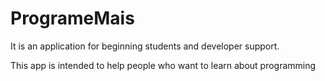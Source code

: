 # ProgrameMais

It is an application for beginning students and developer support.

This app is intended to help people who want to learn about programming
